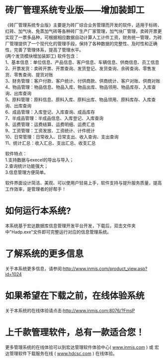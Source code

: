 # 砖厂管理系统专业版——增加装卸工

《砖厂管理系统专业版》主要是为砖厂综合业务管理而开发的软件，适用于标砖、红砖、加气块、免蒸加气砖等各种砖厂生产厂家管理，加气块厂管理，卖砖开票更实现了一票多品种，可根据相应数据自动计算人工计件工资，财务统一管理，为砖厂管理提供了一个现代化的管理手段，保持了各种数据的完整性、及时性和正确性，完善了管理体系，提高了管理水平。  
(两个发货模块增加装卸工)
软件包含：   
1、基本信息：单位信息、产品信息、客户信息、车辆信息、供商信息、员工信息   
2、开票发货：卖砖开票、开票查询、发货登记、发货查询、余砖查询、零售发货、零售查询、提货对账   
3、财务管理：客户付款、客户统计、付供商款、供商统计、客户对账、供商对账  
 4、物品管理：物品信息、物品入库、物品出库、物品领用、物品库存、入库查询、出库查询   
 5、原料管理：原料信息、原料入库、原料出库、物品领用、原料库存、入库查询、出库查询   
 6、成品管理：入库登记、入库查询、成品库存   
 7、半成品管理：半成品信息、入库登记、入库查询   
 8、运费管理：运费结算、运费明细、运费汇总   
 9、工资管理：工资发放、工资统计、计件统计   
 10、日常管理：日常收入、日常支出、收入查询、支出查询   
 11、统计汇总：收入汇总、支出汇总、收支汇总   
 
 软件特点：   
 1.支持数据与execel的导出与导入；  
 2.查询统计功能强大；   
 3.信息管理方便简单。  
 
 软件界面设计简洁、美观、可以使用户轻易上手，软件支持与提升服务质量，提高工作效率，是管理者的好帮手！

# 如何运行本系统?

本系统基于宏达数据库信息管理开发平台开发，下载后，双击文件夹中"Hadp.exe"文件即可完整运行对应的信息管理系统。

# 了解系统的更多信息

关于本系统更多信息，请参阅:http://www.inmis.com/product_view.asp?id=1024

# 如果希望在下载之前，在线体验系统

关于本系统的在线体验请点击:http://www.inmis.com:8076/?FmsP

# 上千款管理软件，总有一款适合您！

更多管理系统的在线体验可以到宏达管理软件体验中心( www.inmis.com ) 或 宏达管理软件下载服务在线 ( www.hdcsc.com ) 在线体验。

